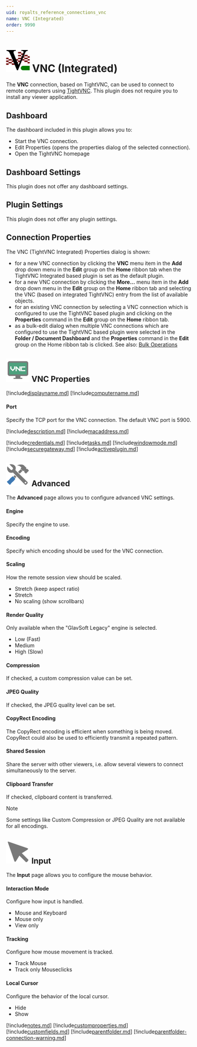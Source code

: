 ```yaml
---
uid: royalts_reference_connections_vnc
name: VNC (Integrated)
order: 9990
---
```


# ![](/r2021/images/RoyalTS/Plugins/Connections/VncTightIntegrated/SVG_PluginIcon_32.svg#img_header) VNC (Integrated)
The **VNC** connection, based on TightVNC, can be used to connect to remote computers using [TightVNC](http://www.tightvnc.com/). This plugin does not require you to install any viewer application.

## Dashboard
The dashboard included in this plugin allows you to:

- Start the VNC connection.
- Edit Properties (opens the properties dialog of the selected connection).
- Open the TightVNC homepage

## Dashboard Settings
This plugin does not offer any dashboard settings.

## Plugin Settings
This plugin does not offer any plugin settings.

## Connection Properties
The VNC (TightVNC Integrated) Properties dialog is shown:

- for a new VNC connection by clicking the **VNC** menu item in the **Add** drop down menu in the **Edit** group on the **Home** ribbon tab when the TightVNC Integrated based plugin is set as the default plugin.
- for a new VNC connection by clicking the **More...** menu item in the **Add** drop down menu in the **Edit** group on the **Home** ribbon tab and selecting the VNC (based on integrated TightVNC) entry from the list of available objects.
- for an existing VNC connection by selecting a VNC connection which is configured to use the TightVNC based plugin and clicking on the **Properties** command in the **Edit** group on the **Home** ribbon tab.
- as a bulk-edit dialog when multiple VNC connections which are configured to use the TightVNC based plugin were selected in the **Folder / Document Dashboard** and the **Properties** command in the **Edit** group on the Home ribbon tab is clicked. See also: [Bulk Operations](xref:royalts_tutorials_bulk)

## ![](/r2021/images/RoyalTS/Plugins/Connections/VncTightIntegrated/SVG_PluginIconConnection_32.svg#img_header) VNC Properties
[!include[displayname.md](~/royalts/_shared/displayname.md)]
[!include[computername.md](~/royalts/_shared/computername.md)]

#### Port
Specify the TCP port for the VNC connection. The default VNC port is 5900.

[!include[description.md](~/royalts/_shared/description.md)]
[!include[macaddress.md](~/royalts/_shared/macaddress.md)]

[!include[credentials.md](~/royalts/_shared/credentials.md)]
[!include[tasks.md](~/royalts/_shared/tasks.md)]
[!include[windowmode.md](~/royalts/_shared/windowmode.md)]
[!include[securegateway.md](~/royalts/_shared/securegateway.md)]
[!include[activeplugin.md](~/royalts/_shared/activeplugin.md)]

## ![](/r2021/images/RoyalTS/Plugins/Connections/VncTightIntegrated/SVG_PageAdvanced_32.svg#img_header) Advanced
The **Advanced** page allows you to configure advanced VNC settings.

#### Engine
Specify the engine to use.

#### Encoding
Specify which encoding should be used for the VNC connection.

#### Scaling
How the remote session view should be scaled.
- Stretch (keep aspect ratio)
- Stretch
- No scaling (show scrollbars)

#### Render Quality
Only available when the "GlavSoft Legacy" engine is selected.
- Low (Fast)
- Medium
- High (Slow)

#### Compression
If checked, a custom compression value can be set.

#### JPEG Quality
If checked, the JPEG quality level can be set.

#### CopyRect Encoding
The CopyRect encoding is efficient when something is being moved. CopyRect could also be used to efficiently transmit a repeated pattern.

#### Shared Session
Share the server with other viewers, i.e. allow several viewers to connect simultaneously to the server.

#### Clipboard Transfer
If checked, clipboard content is transferred.

> [!Note]
> Some settings like Custom Compression or JPEG Quality are not available for all encodings.

## ![](/r2021/images/RoyalTS/Plugins/Connections/VncTightIntegrated/SVG_PageInput_32.svg#img_header) Input
The **Input** page allows you to configure the mouse behavior.

#### Interaction Mode
Configure how input is handled.
- Mouse and Keyboard
- Mouse only
- View only

#### Tracking
Configure how mouse movement is tracked.
- Track Mouse
- Track only Mouseclicks

#### Local Cursor
Configure the behavior of the local cursor.
- Hide
- Show

[!include[notes.md](~/royalts/_shared/notes.md)]
[!include[customproperties.md](~/royalts/_shared/customproperties.md)]
[!include[customfields.md](~/royalts/_shared/customfields.md)]
[!include[parentfolder.md](~/royalts/_shared/parentfolder.md)]
[!include[parentfolder-connection-warning.md](~/royalts/_shared/parentfolder-connection-warning.md)]
